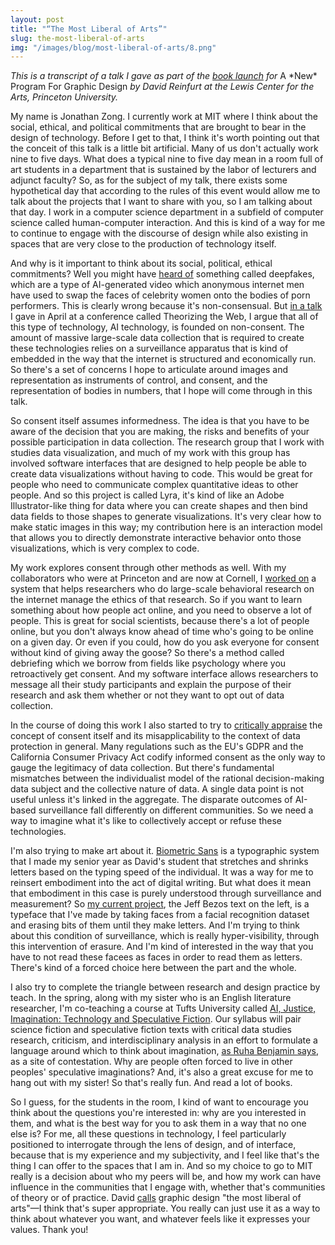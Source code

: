```yaml
---
layout: post
title: "“The Most Liberal of Arts”"
slug: the-most-liberal-of-arts
img: "/images/blog/most-liberal-of-arts/8.png"
---
```


<style>
  img {
    width: 100%;
  }
</style>

*This is a transcript of a talk I gave as part of the [book launch](https://arts.princeton.edu/events/a-new-program-for-graphic-design-book-launch/) for* A \*New\* Program For Graphic Design *by David Reinfurt at the Lewis Center for the Arts, Princeton University.*

My name is Jonathan Zong. I currently work at MIT where I think about the social, ethical, and political commitments that are brought to bear in the design of technology. Before I get to that, I think it's worth pointing out that the conceit of this talk is a little bit artificial. Many of us don't actually work nine to five days. What does a typical nine to five day mean in a room full of art students in a department that is sustained by the labor of lecturers and adjunct faculty? So, as for the subject of my talk, there exists some hypothetical day that according to the rules of this event would allow me to talk about the projects that I want to share with you, so I am talking about that day. I work in a computer science department in a subfield of computer science called human-computer interaction. And this is kind of a way for me to continue to engage with the discourse of design while also existing in spaces that are very close to the production of technology itself.

And why is it important to think about its social, political, ethical commitments? Well you might have [heard of](https://www.vice.com/en_us/article/j5kk9d/deepfakes-were-created-as-a-way-to-own-womens-bodieswe-cant-forget-that-v25n2) something called deepfakes, which are a type of AI-generated video which anonymous internet men have used to swap the faces of celebrity women onto the bodies of porn performers. This is clearly wrong because it's non-consensual. But [in a talk](http://jonathanzong.com/blog/2019/04/13/in-our-own-image-the-autonomy-of-artificial-bodies-in-synthetic-porn) I gave in April at a conference called Theorizing the Web, I argue that all of this type of technology, AI technology, is founded on non-consent. The amount of massive large-scale data collection that is required to create these technologies relies on a surveillance apparatus that is kind of embedded in the way that the internet is structured and economically run. So there's a set of concerns I hope to articulate around images and representation as instruments of control, and consent, and the representation of bodies in numbers, that I hope will come through in this talk.

So consent itself assumes informedness. The idea is that you have to be aware of the decision that you are making, the risks and benefits of your possible participation in data collection. The research group that I work with studies data visualization, and much of my work with this group has involved software interfaces that are designed to help people be able to create data visualizations without having to code. This would be great for people who need to communicate complex quantitative ideas to other people. And so this project is called Lyra, it's kind of like an Adobe Illustrator-like thing for data where you can create shapes and then bind data fields to those shapes to generate visualizations. It's very clear how to make static images in this way; my contribution here is an interaction model that allows you to directly demonstrate interactive behavior onto those visualizations, which is very complex to code.

My work explores consent through other methods as well. With my collaborators who were at Princeton and are now at Cornell, I [worked on](http://jonathanzong.com/assets/papers/automated-debriefing-cscw-2018.pdf) a system that helps researchers who do large-scale behavioral research on the internet manage the ethics of that research. So if you want to learn something about how people act online, and you need to observe a lot of people. This is great for social scientists, because there's a lot of people online, but you don't always know ahead of time who's going to be online on a given day. Or even if you could, how do you ask everyone for consent without kind of giving away the goose? So there's a method called debriefing which we borrow from fields like psychology where you retroactively get consent. And my software interface allows researchers to message all their study participants and explain the purpose of their research and ask them whether or not they want to opt out of data collection.

In the course of doing this work I also started to try to [critically appraise](https://slate.com/technology/2019/08/consent-facial-recognition-data-privacy-technology.html) the concept of consent itself and its misapplicability to the context of data protection in general. Many regulations such as the EU's GDPR and the California Consumer Privacy Act codify informed consent as the only way to gauge the legitimacy of data collection. But there's fundamental mismatches between the individualist model of the rational decision-making data subject and the collective nature of data. A single data point is not useful unless it's linked in the aggregate. The disparate outcomes of AI-based surveillance fall differently on different communities. So we need a way to imagine what it's like to collectively accept or refuse these technologies.

I'm also trying to make art about it. [Biometric Sans](http://jonathanzong.com/projects/biometric-sans) is a typographic system that I made my senior year as David's student that stretches and shrinks letters based on the typing speed of the individual. It was a way for me to reinsert embodiment into the act of digital writing. But what does it mean that embodiment in this case is purely understood through surveillance and measurement? So [my current project](http://jonathanzong.com/assets/jzong-body-text.pdf), the Jeff Bezos text on the left, is a typeface that I've made by taking faces from a facial recognition dataset and erasing bits of them until they make letters. And I'm trying to think about this condition of surveillance, which is really hyper-visibility, through this intervention of erasure. And I'm kind of interested in the way that you have to not read these facees as faces in order to read them as letters. There's kind of a forced choice here between the part and the whole.

I also try to complete the triangle between research and design practice by teach. In the spring, along with my sister who is an English literature researcher, I'm co-teaching a course at Tufts University called [AI, Justice, Imagination: Technology and Speculative Fiction](https://tech-speculative.github.io/). Our syllabus will pair science fiction and speculative fiction texts with critical data studies research, criticism, and interdisciplinary analysis in an effort to formulate a language around which to think about imagination, [as Ruha Benjamin says](http://jonathanzong.com/blog/2019/09/24/a-new-jim-code-ruha-benjamin-at-the-berkman-klein-center), as a site of contestation. Why are people often forced to live in other peoples' speculative imaginations? And, it's also a great excuse for me to hang out with my sister! So that's really fun. And read a lot of books.

So I guess, for the students in the room, I kind of want to encourage you think about the questions you're interested in: why are you interested in them, and what is the best way for you to ask them in a way that no one else is? For me, all these questions in technology, I feel particularly positioned to interrogate through the lens of design, and of interface, because that is my experience and my subjectivity, and I feel like that's the thing I can offer to the spaces that I am in. And so my choice to go to MIT really is a decision about who my peers will be, and how my work can have influence in the communities that I engage with, whether that's communities of theory or of practice. David [calls](https://arts.princeton.edu/news/2017/11/princetons-visual-arts-program-presents-graphic-design-exhibition/) graphic design "the most liberal of arts"—I think that's super appropriate. You really can just use it as a way to think about whatever you want, and whatever feels like it expresses your values. Thank you!
